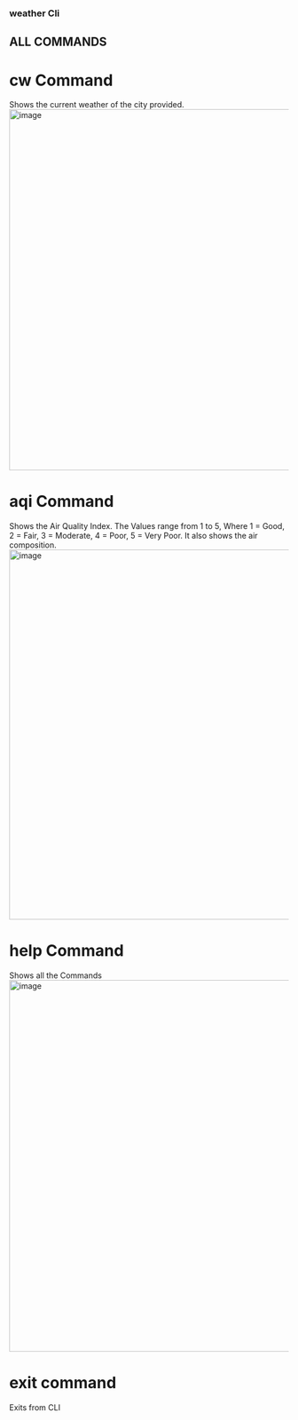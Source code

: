 ### weather Cli 

## ALL COMMANDS 
# cw Command
Shows the current weather of the city provided.
<img width="651" alt="image" src="https://github.com/Pranav1703/Weather_CLI_In_GO/assets/116703760/568023e2-8fd5-46b2-9936-b0eb9805f416">


# aqi Command
Shows the Air Quality Index. The Values range from 1 to 5, Where 1 = Good, 2 = Fair, 3 = Moderate, 4 = Poor, 5 = Very Poor. It also shows the air composition.
<img width="667" alt="image" src="https://github.com/Pranav1703/Weather_CLI_In_GO/assets/116703760/7134951c-8941-4aab-874b-218a9b2ea230">


# help Command
Shows all the Commands
<img width="670" alt="image" src="https://github.com/Pranav1703/Weather_CLI_In_GO/assets/116703760/2f4a7360-fa64-43a2-a64e-dd5220761dab">


# exit command 
Exits from CLI


